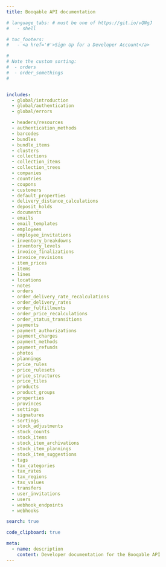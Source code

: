 ```yaml
---
title: Booqable API documentation

# language_tabs: # must be one of https://git.io/vQNgJ
#   - shell

# toc_footers:
#   - <a href='#'>Sign Up for a Developer Account</a>

#
# Note the custom sorting:
#  - orders
#  - order_somethings
#


includes:
  - global/introduction
  - global/authentication
  - global/errors

  - headers/resources
  - authentication_methods
  - barcodes
  - bundles
  - bundle_items
  - clusters
  - collections
  - collection_items
  - collection_trees
  - companies
  - countries
  - coupons
  - customers
  - default_properties
  - delivery_distance_calculations
  - deposit_holds
  - documents
  - emails
  - email_templates
  - employees
  - employee_invitations
  - inventory_breakdowns
  - inventory_levels
  - invoice_finalizations
  - invoice_revisions
  - item_prices
  - items
  - lines
  - locations
  - notes
  - orders
  - order_delivery_rate_recalculations
  - order_delivery_rates
  - order_fulfillments
  - order_price_recalculations
  - order_status_transitions
  - payments
  - payment_authorizations
  - payment_charges
  - payment_methods
  - payment_refunds
  - photos
  - plannings
  - price_rules
  - price_rulesets
  - price_structures
  - price_tiles
  - products
  - product_groups
  - properties
  - provinces
  - settings
  - signatures
  - sortings
  - stock_adjustments
  - stock_counts
  - stock_items
  - stock_item_archivations
  - stock_item_plannings
  - stock_item_suggestions
  - tags
  - tax_categories
  - tax_rates
  - tax_regions
  - tax_values
  - transfers
  - user_invitations
  - users
  - webhook_endpoints
  - webhooks

search: true

code_clipboard: true

meta:
  - name: description
    content: Developer documentation for the Booqable API
---
```

